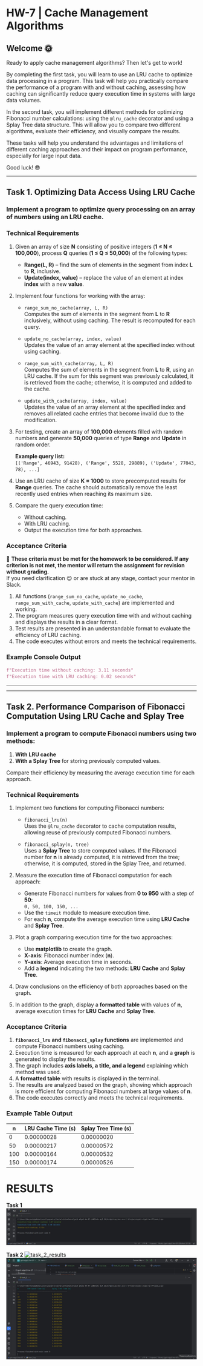 # HW-7 | Cache Management Algorithms

## Welcome 🌞

Ready to apply cache management algorithms? Then let's get to work!

By completing the first task, you will learn to use an LRU cache to optimize 
data processing in a program. This task will help you practically compare the 
performance of a program with and without caching, assessing how caching can 
significantly reduce query execution time in systems with large data volumes.

In the second task, you will implement different methods for optimizing Fibonacci
number calculations: using the `@lru_cache` decorator and using a Splay Tree
data structure. This will allow you to compare two different algorithms, 
evaluate their efficiency, and visually compare the results.

These tasks will help you understand the advantages and limitations of 
different caching approaches and their impact on program performance, 
especially for large input data.

Good luck! 😎

---

## Task 1. Optimizing Data Access Using LRU Cache

### Implement a program to optimize query processing on an array of numbers using an LRU cache.

### Technical Requirements

1. Given an array of size **N** consisting of positive integers (**1 ≤ N ≤ 100,000**), process **Q** queries (**1 ≤ Q ≤ 50,000**) of the following types:

   - **Range(L, R)** – find the sum of elements in the segment from index **L** to **R**, inclusive.
   - **Update(index, value)** – replace the value of an element at index **index** with a new **value**.

2. Implement four functions for working with the array:

   - `range_sum_no_cache(array, L, R)`  
     Computes the sum of elements in the segment from **L** to **R** inclusively, without using caching. The result is recomputed for each query.

   - `update_no_cache(array, index, value)`  
     Updates the value of an array element at the specified index without using caching.

   - `range_sum_with_cache(array, L, R)`  
     Computes the sum of elements in the segment from **L** to **R**, using an LRU cache. If the sum for this segment was previously calculated, it is retrieved from the cache; otherwise, it is computed and added to the cache.

   - `update_with_cache(array, index, value)`  
     Updates the value of an array element at the specified index and removes all related cache entries that become invalid due to the modification.

3. For testing, create an array of **100,000** elements filled with random numbers and generate **50,000** queries of type **Range** and **Update** in random order.

   **Example query list:**  
   `[('Range', 46943, 91428), ('Range', 5528, 29889), ('Update', 77043, 78), ...]`

4. Use an LRU cache of size **K = 1000** to store precomputed results for **Range** queries. The cache should automatically remove the least recently used entries when reaching its maximum size.

5. Compare the query execution time:

   - Without caching.
   - With LRU caching.
   - Output the execution time for both approaches.

### Acceptance Criteria

📌 **These criteria must be met for the homework to be considered. If any criterion is not met, the mentor will return the assignment for revision without grading.**  
If you need clarification 😉 or are stuck at any stage, contact your mentor in Slack.

1. All functions (`range_sum_no_cache`, `update_no_cache`, `range_sum_with_cache`, `update_with_cache`) are implemented and working.
2. The program measures query execution time with and without caching and displays the results in a clear format.
3. Test results are presented in an understandable format to evaluate the efficiency of LRU caching.
4. The code executes without errors and meets the technical requirements.

### Example Console Output
```python
f"Execution time without caching: 3.11 seconds"
f"Execution time with LRU caching: 0.02 seconds"
```
---


---

## Task 2. Performance Comparison of Fibonacci Computation Using LRU Cache and Splay Tree

### Implement a program to compute Fibonacci numbers using two methods:  
1) **With LRU cache**  
2) **With a Splay Tree** for storing previously computed values.  

Compare their efficiency by measuring the average execution time for each approach.

### Technical Requirements

1. Implement two functions for computing Fibonacci numbers:

   - `fibonacci_lru(n)`  
     Uses the `@lru_cache` decorator to cache computation results, allowing reuse of previously computed Fibonacci numbers.

   - `fibonacci_splay(n, tree)`  
     Uses a **Splay Tree** to store computed values. If the Fibonacci number for **n** is already computed, it is retrieved from the tree; otherwise, it is computed, stored in the Splay Tree, and returned.

2. Measure the execution time of Fibonacci computation for each approach:

   - Generate Fibonacci numbers for values from **0 to 950** with a step of **50**:  
     `0, 50, 100, 150, ...`
   - Use the `timeit` module to measure execution time.
   - For each **n**, compute the average execution time using **LRU Cache** and **Splay Tree**.

3. Plot a graph comparing execution time for the two approaches:

   - Use **matplotlib** to create the graph.
   - **X-axis**: Fibonacci number index (**n**).
   - **Y-axis**: Average execution time in seconds.
   - Add a **legend** indicating the two methods: **LRU Cache** and **Splay Tree**.

4. Draw conclusions on the efficiency of both approaches based on the graph.

5. In addition to the graph, display a **formatted table** with values of **n**, average execution times for **LRU Cache** and **Splay Tree**.

### Acceptance Criteria

1. **`fibonacci_lru` and `fibonacci_splay` functions** are implemented and compute Fibonacci numbers using caching.
2. Execution time is measured for each approach at each **n**, and a **graph** is generated to display the results.
3. The graph includes **axis labels, a title, and a legend** explaining which method was used.
4. A **formatted table** with results is displayed in the terminal.
5. The results are analyzed based on the graph, showing which approach is more efficient for computing Fibonacci numbers at large values of **n**.
6. The code executes correctly and meets the technical requirements.

### Example Table Output

| n   | LRU Cache Time (s) | Splay Tree Time (s) |
|-----|--------------------|---------------------|
| 0   | 0.00000028        | 0.00000020         |
| 50  | 0.00000217        | 0.00000572         |
| 100 | 0.00000164        | 0.00000532         |
| 150 | 0.00000174        | 0.00000526         |

# RESULTS

**Task 1**
![task_1_results](assets/task_01.jpg)

**Task 2**
![task_2_results](C:\Projects\goit-algo2-hw-07\assets\task_02_graph.png)
![task_2_results](assets/task_02.jpg)